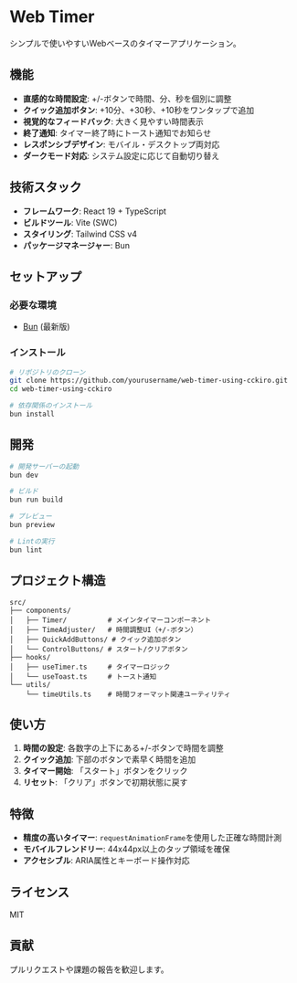 # Web Timer

シンプルで使いやすいWebベースのタイマーアプリケーション。

## 機能

- **直感的な時間設定**: +/-ボタンで時間、分、秒を個別に調整
- **クイック追加ボタン**: +10分、+30秒、+10秒をワンタップで追加
- **視覚的なフィードバック**: 大きく見やすい時間表示
- **終了通知**: タイマー終了時にトースト通知でお知らせ
- **レスポンシブデザイン**: モバイル・デスクトップ両対応
- **ダークモード対応**: システム設定に応じて自動切り替え

## 技術スタック

- **フレームワーク**: React 19 + TypeScript
- **ビルドツール**: Vite (SWC)
- **スタイリング**: Tailwind CSS v4
- **パッケージマネージャー**: Bun

## セットアップ

### 必要な環境

- [Bun](https://bun.sh/) (最新版)

### インストール

```bash
# リポジトリのクローン
git clone https://github.com/yourusername/web-timer-using-cckiro.git
cd web-timer-using-cckiro

# 依存関係のインストール
bun install
```

## 開発

```bash
# 開発サーバーの起動
bun dev

# ビルド
bun run build

# プレビュー
bun preview

# Lintの実行
bun lint
```

## プロジェクト構造

```
src/
├── components/
│   ├── Timer/          # メインタイマーコンポーネント
│   ├── TimeAdjuster/   # 時間調整UI（+/-ボタン）
│   ├── QuickAddButtons/ # クイック追加ボタン
│   └── ControlButtons/ # スタート/クリアボタン
├── hooks/
│   ├── useTimer.ts     # タイマーロジック
│   └── useToast.ts     # トースト通知
└── utils/
    └── timeUtils.ts    # 時間フォーマット関連ユーティリティ
```

## 使い方

1. **時間の設定**: 各数字の上下にある+/-ボタンで時間を調整
2. **クイック追加**: 下部のボタンで素早く時間を追加
3. **タイマー開始**: 「スタート」ボタンをクリック
4. **リセット**: 「クリア」ボタンで初期状態に戻す

## 特徴

- **精度の高いタイマー**: `requestAnimationFrame`を使用した正確な時間計測
- **モバイルフレンドリー**: 44x44px以上のタップ領域を確保
- **アクセシブル**: ARIA属性とキーボード操作対応

## ライセンス

MIT

## 貢献

プルリクエストや課題の報告を歓迎します。